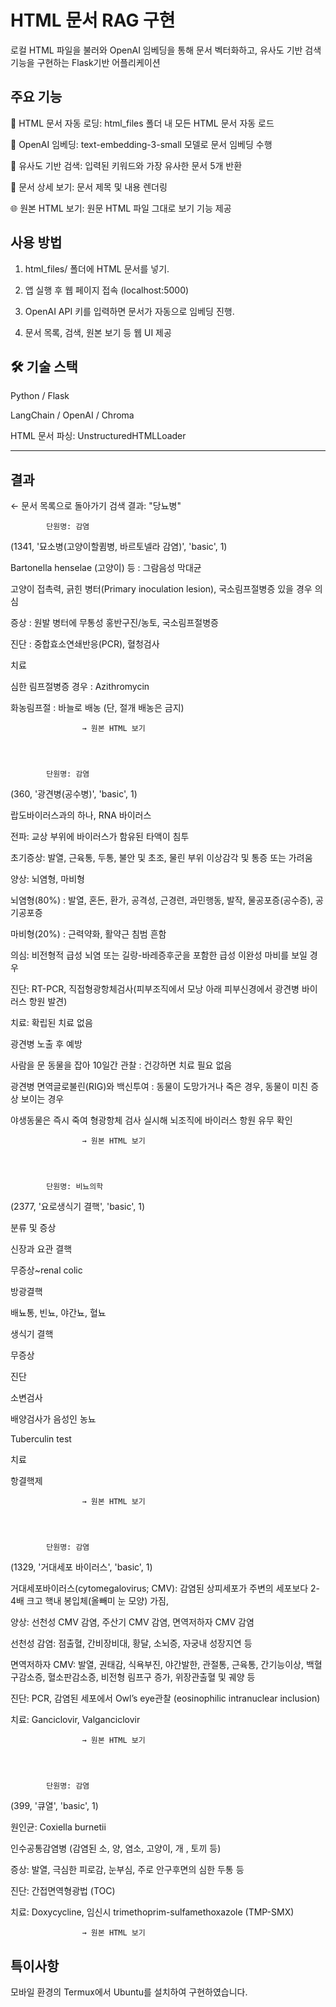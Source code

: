 # HTML 문서 RAG 구현

로컬 HTML 파일을 불러와 OpenAI 임베딩을 통해 문서 벡터화하고, 유사도 기반 검색 기능을 구현하는 Flask기반 어플리케이션


## 주요 기능

📂 HTML 문서 자동 로딩: html_files 폴더 내 모든 HTML 문서 자동 로드

🧠 OpenAI 임베딩: text-embedding-3-small 모델로 문서 임베딩 수행

🔎 유사도 기반 검색: 입력된 키워드와 가장 유사한 문서 5개 반환

📜 문서 상세 보기: 문서 제목 및 내용 렌더링

🌐 원본 HTML 보기: 원문 HTML 파일 그대로 보기 기능 제공


## 사용 방법

1. html_files/ 폴더에 HTML 문서를 넣기.


2. 앱 실행 후 웹 페이지 접속 (localhost:5000)


3. OpenAI API 키를 입력하면 문서가 자동으로 임베딩 진행.


4. 문서 목록, 검색, 원본 보기 등 웹 UI 제공



## 🛠️ 기술 스택

Python / Flask

LangChain / OpenAI / Chroma

HTML 문서 파싱: UnstructuredHTMLLoader



---

## 결과
← 문서 목록으로 돌아가기
검색 결과: "당뇨병"

            단원명: 감염


(1341, '묘소병(고양이할큄병, 바르토넬라 감염)', 'basic', 1)



Bartonella henselae (고양이) 등 : 그람음성 막대균

고양이 접촉력, 긁힌 병터(Primary inoculation lesion), 국소림프절병증 있을 경우 의심

증상 : 원발 병터에 무통성 홍반구진/농토, 국소림프절병증

진단 : 중합효소연쇄반응(PCR), 혈청검사

치료

심한 림프절병증 경우 : Azithromycin

화농림프절 : 바늘로 배농 (단, 절개 배농은 금지)
            
                

                    → 원본 HTML 보기
                
            
        

            단원명: 감염


(360, '광견병(공수병)', 'basic', 1)

랍도바이러스과의 하나, RNA 바이러스

전파: 교상 부위에 바이러스가 함유된 타액이 침투

초기증상: 발열, 근육통, 두통, 불안 및 초조, 물린 부위 이상감각 및 통증 또는 가려움

양상: 뇌염형, 마비형

뇌염형(80%) : 발열, 혼돈, 환가, 공격성, 근경련, 과민행동, 발작, 물공포증(공수증), 공기공포증

마비형(20%) : 근력약화, 활약근 침범 흔함

의심: 비전형적 급성 뇌염 또는 길랑-바레증후군을 포함한 급성 이완성 마비를 보일 경우

진단: RT-PCR, 직접형광항체검사(피부조직에서 모낭 아래 피부신경에서 광견병 바이러스 항원 발견)

치료: 확립된 치료 없음

광견병 노출 후 예방

사람을 문 동물을 잡아 10일간 관찰 : 건강하면 치료 필요 없음

광견병 면역글로불린(RIG)와 백신투여 : 동물이 도망가거나 죽은 경우, 동물이 미친 증상 보이는 경우

야생동물은 즉시 죽여 형광항체 검사 실시해 뇌조직에 바이러스 항원 유무 확인


            
                

                    → 원본 HTML 보기
                
            
        

            단원명: 비뇨의학


(2377, '요로생식기 결핵', 'basic', 1)

분류 및 증상

신장과 요관 결핵

무증상~renal colic

방광결핵

배뇨통, 빈뇨, 야간뇨, 혈뇨

생식기 결핵

무증상

진단

소변검사

배양검사가 음성인 농뇨

Tuberculin test

치료

항결핵제
            
                

                    → 원본 HTML 보기
                
            
        

            단원명: 감염


(1329, '거대세포 바이러스', 'basic', 1)



거대세포바이러스(cytomegalovirus; CMV): 감염된 상피세포가 주변의 세포보다 2-4배 크고 핵내 봉입체(올빼미 눈 모양) 가짐,

양상: 선천성 CMV 감염, 주산기 CMV 감염, 면역저하자 CMV 감염

선천성 감염: 점출혈, 간비장비대, 황달, 소뇌증, 자궁내 성장지연 등

면역저하자 CMV: 발열, 권태감, 식욕부진, 야간발한, 관절통, 근육통, 간기능이상, 백혈구감소증, 혈소판감소증, 비전형 림프구 증가, 위장관출혈 및 궤양 등

진단: PCR, 감염된 세포에서 Owl’s eye관찰 (eosinophilic intranuclear inclusion)

치료: Ganciclovir, Valganciclovir
            
                

                    → 원본 HTML 보기
                
            
        

            단원명: 감염


(399, '큐열', 'basic', 1)

원인균: Coxiella burnetii

인수공통감염병 (감염된 소, 양, 염소, 고양이, 개 , 토끼 등)

증상: 발열, 극심한 피로감, 눈부심, 주로 안구후면의 심한 두통 등

진단: 간접면역형광법 (TOC)

치료: Doxycycline, 임신시 trimethoprim-sulfamethoxazole (TMP-SMX)
            
                

                    → 원본 HTML 보기
                
## 특이사항
모바일 환경의 Termux에서 Ubuntu를 설치하여 구현하였습니다. 

